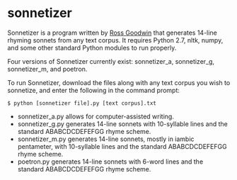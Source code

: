 sonnetizer
==========

Sonnetizer is a program written by [Ross Goodwin](http://rossgoodwin.com) that generates 14-line rhyming sonnets from any text corpus. It requires Python 2.7, nltk, numpy, and some other standard Python modules to run properly.

Four versions of Sonnetizer currently exist: sonnetizer\_a, sonnetizer\_g, sonnetizer\_m, and poetron.

To run Sonnetizer, download the files along with any text corpus you wish to sonnetize, and enter the following in the command prompt:

    $ python [sonnetizer file].py [text corpus].txt

* sonnetizer\_a.py allows for computer-assisted writing.
* sonnetizer\_g.py generates 14-line sonnets with 10-syllable lines and the standard ABABCDCDEFEFGG rhyme scheme.
* sonnetizer\_m.py generates 14-line sonnets, mostly in iambic pentameter, with 10-syllable lines and the standard ABABCDCDEFEFGG rhyme scheme.
* poetron.py generates 14-line sonnets with 6-word lines and the standard ABABCDCDEFEFGG rhyme scheme.

